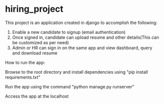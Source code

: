 # hiring_project

This project is an application created in django to accomplish the following:
1. Enable a new candidate to signup (email authentication)
2. Once signed in, candidate can upload resume and other details(This can be customized as per need)
3. Admin or HR can sign in on the same app and view dashboard, query and download resume

How to run the app:

Browse to the root directory and install dependencies using "pip install requirements.txt"

Run the app using the command "python manage.py runserver"

Access the app at the localhost
